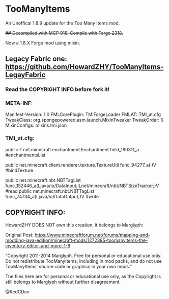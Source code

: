 # TooManyItems
An Unoffical 1.8.9 update for the Too Many Items mod.

~~## Decompiled with MCP 918. Compile with Forge 2318.~~

Now a 1.8.X Forge mod using mixin.

## Legacy Fabric one: https://github.com/HowardZHY/TooManyItems-LegayFabric

### Read the COPYRIGHT INFO before fork it!

### META-INF:

Manifest-Version: 1.0
FMLCorePlugin: TMIForgeLoader
FMLAT: TMI_at.cfg
TweakClass: org.spongepowered.asm.launch.MixinTweaker
TweakOrder: 0
MixinConfigs: mixins.tmi.json

### TMI_at.cfg:

public-f net.minecraft.enchantment.Enchantment field_180311_a #enchantmentsList

public net.minecraft.client.renderer.texture.TextureUtil func_94277_a(I)V #bindTexture

public net.minecraft.nbt.NBTTagList func_152446_a(Ljava/io/DataInput;ILnet/minecraft/nbt/NBTSizeTracker;)V #read
public net.minecraft.nbt.NBTTagList func_74734_a(Ljava/io/DataOutput;)V #write

## COPYRIGHT INFO:
HowardZHY DOES NOT own this creation, it belongs to Marglyph:

Original Post: https://www.minecraftforum.net/forums/mapping-and-modding-java-edition/minecraft-mods/1272385-toomanyitems-the-inventory-editor-and-more-1-8

"Copyright 2011-2014 Marglyph. Free for personal or educational use only. Do not redistribute TooManyItems, including in mod packs, and do not use TooManyItems\' source code or graphics in your own mods."

The files here are for personal or educational use only, as the Copyright is still belongs to Marglyph without further disagreement.

 @RedCDev
